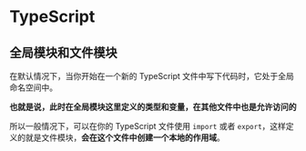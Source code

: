 # TypeScript

## 全局模块和文件模块

在默认情况下，当你开始在一个新的 TypeScript 文件中写下代码时，它处于全局命名空间中。

**也就是说，此时在全局模块这里定义的类型和变量，在其他文件中也是允许访问的**

所以一般情况下，可以在你的 TypeScript 文件使用 `import` 或者 `export`，这样定义的就是文件模块，**会在这个文件中创建一个本地的作用域**。
